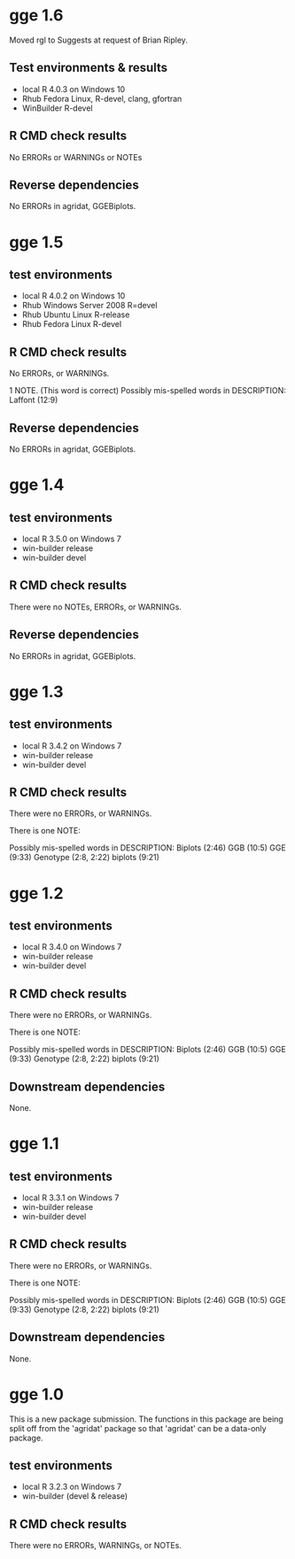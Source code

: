 # gge 1.6

Moved rgl to Suggests at request of Brian Ripley.

## Test environments & results

* local R 4.0.3 on Windows 10
* Rhub Fedora Linux, R-devel, clang, gfortran
* WinBuilder R-devel

## R CMD check results

No ERRORs or WARNINGs or NOTEs
 
## Reverse dependencies

No ERRORs in agridat, GGEBiplots.


# gge 1.5

## test environments

* local R 4.0.2 on Windows 10
* Rhub Windows Server 2008 R=devel
* Rhub Ubuntu Linux R-release
* Rhub Fedora Linux R-devel

## R CMD check results

No ERRORs, or WARNINGs.

1 NOTE. (This word is correct)
Possibly mis-spelled words in DESCRIPTION:
Laffont (12:9)
 
## Reverse dependencies

No ERRORs in agridat, GGEBiplots.


# gge 1.4

## test environments

* local R 3.5.0 on Windows 7
* win-builder release
* win-builder devel

## R CMD check results

There were no NOTEs, ERRORs, or WARNINGs.

## Reverse dependencies

No ERRORs in agridat, GGEBiplots.

# gge 1.3

## test environments

* local R 3.4.2 on Windows 7
* win-builder release
* win-builder devel

## R CMD check results

There were no ERRORs, or WARNINGs.

There is one NOTE:

Possibly mis-spelled words in DESCRIPTION:
  Biplots (2:46)
  GGB (10:5)
  GGE (9:33)
  Genotype (2:8, 2:22)
  biplots (9:21)
  
# gge 1.2

## test environments

* local R 3.4.0 on Windows 7
* win-builder release
* win-builder devel

## R CMD check results

There were no ERRORs, or WARNINGs.

There is one NOTE:

Possibly mis-spelled words in DESCRIPTION:
  Biplots (2:46)
  GGB (10:5)
  GGE (9:33)
  Genotype (2:8, 2:22)
  biplots (9:21)
  
## Downstream dependencies

None.

# gge 1.1

## test environments

* local R 3.3.1 on Windows 7
* win-builder release
* win-builder devel

## R CMD check results

There were no ERRORs, or WARNINGs.

There is one NOTE:

Possibly mis-spelled words in DESCRIPTION:
  Biplots (2:46)
  GGB (10:5)
  GGE (9:33)
  Genotype (2:8, 2:22)
  biplots (9:21)
  
## Downstream dependencies

None.

# gge 1.0

This is a new package submission.  The functions in this package are being
split off from the 'agridat' package so that 'agridat' can be a data-only
package.

## test environments

* local R 3.2.3 on Windows 7
* win-builder (devel & release)

## R CMD check results

There were no ERRORs, WARNINGs, or NOTEs.

